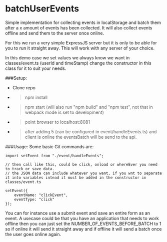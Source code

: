 # batchUserEvents
Simple implementation for collecting events in localStorage and batch them after a x amount of events has been collected. It will also collect events offline and send them to the server once online.

For this we run a very simple ExpressJS server but it is only to be able for you to run it straight away. This will work with any server of your choice.


In this demo case we set values we always know we want in classes/event.ts (userId and timeStamp) change the constructor in this class for it to suit your needs.



###Setup:
- Clone repo
- > npm install
- > npm start (will also run "npm build" and "npm test", not that in webpack mode is set to development)
- > point browser to localhost:8081
- > after adding 5 (can be configured in event/handleEvents.ts) and client is online the eventsBatch will be send to the api.

###Usage:
Some basic Git commands are:
```
import setEvent from "./event/handleEvents";

// then call like this, could be click, onload or whereEver you need to track or save data.
// the JSON data can include whatever you want, if you wnt to separate it into variables intead it must be added in the constructor in classes/event.ts

setEvent({
    eventName: "clickEvent",
    eventType: "click"
});

```
You can for instance use a submit event and save an entire form as an event. A usecase could be that you have an application that needs to work offline then you can just set the NUMBER_OF_EVENTS_BEFORE_BATCH to 1 so if online it will send it straight away and if offline it will send a batch once the user goes online again.
